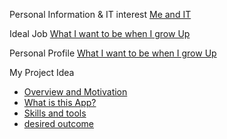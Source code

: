 Personal Information & IT interest 
[Me and IT](/RMIT/meandit)

Ideal Job 
[What I want to be when I grow Up](/RMIT/IdealJob)

Personal Profile
[What I want to be when I grow Up](/RMIT/personalprofile)


My Project Idea
* [Overview and Motivation](/RMIT/overviewmotivation)
* [What is this App?](/RMIT/description)
* [Skills and tools](/RMIT/skillsandtools)
* [desired outcome](/RMIT/outcome)

